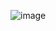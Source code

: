 ![image](https://user-images.githubusercontent.com/68750622/214392425-499740ea-4b32-41c8-9c02-e75cd8d719a2.png)
